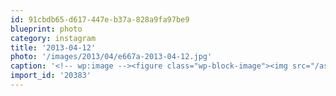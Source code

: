 ```yaml
---
id: 91cbdb65-d617-447e-b37a-828a9fa97be9
blueprint: photo
category: instagram
title: '2013-04-12'
photo: '/images/2013/04/e667a-2013-04-12.jpg'
caption: '<!-- wp:image --><figure class="wp-block-image"><img src="/assets/images/2013/04/e667a-2013-04-12.jpg" /></figure><!-- /wp:image --><!-- wp:paragraph --><p>New business cards arrived today. Killer design courtesy of @jvdw!</p><!-- /wp:paragraph -->'
import_id: '20383'
---
```

